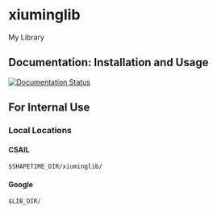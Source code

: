 # xiuminglib

My Library


## Documentation: Installation and Usage

[![Documentation Status](https://readthedocs.org/projects/xiuminglib/badge/?version=latest&style=for-the-badge)](https://xiuminglib.readthedocs.io/en/latest/?badge=latest&style=for-the-badge)


## For Internal Use

### Local Locations

#### CSAIL

`$SHAPETIME_DIR/xiuminglib/`

#### Google

`$LIB_DIR/`
